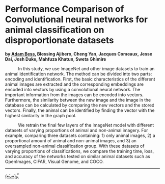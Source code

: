 # Performance Comparison of Convolutional neural networks for animal classification on disproportionate datasets 

**by [Adam Bess](https://github.com/bessx/), Blessing Ajibero, Cheng Yan, Jacques Comeaux, Jesse Dai, Josh Duke, Mahfuza Khatun, Sweta Ghimire**

&ensp;&ensp;&ensp;&ensp;&ensp;&ensp;In this study, we use ImageNet and other image datasets to train an animal identification network. The method can be divided into two parts: encoding and identification. First, the basic characteristics of the different animal images are extracted and the corresponding embeddings are encoded into vectors by using a convolutional neural network. The important information from the images can be encoded into vectors. Furthermore, the similarity between the new image and the image in the database can be calculated by comparing the new vectors and the stored vectors. Finally, the animal can be identified by finding the vector with the highest similarity in the graph pool. 

&ensp;&ensp;&ensp;&ensp;&ensp;&ensp;We retrain the final few layers of the ImageNet model with different datasets of varying proportions of animal and non-animal imagery. For example, comparing three datasets containing: 1) only animal images, 2) a proportional amount of animal and non-animal images, and 3) an oversampled non-animal classification group. With these datasets of varying proportions of classifications, we compare the training time, loss, and accuracy of the networks tested on similar animal datasets such as OpenImages, CIFAR, Visual Genome, and COCO.


---

[(•̀ᴗ•́)و ̑̑](https://glitch.com/@bess)
